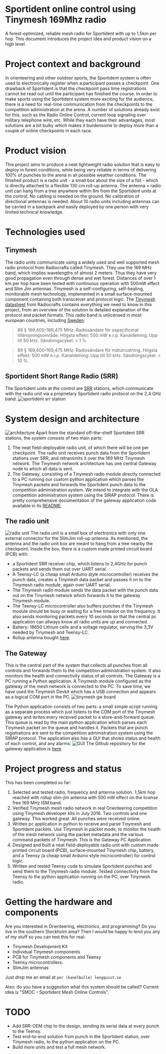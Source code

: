 # Sportident online control using Tinymesh 169Mhz radio
A forest-optimized, reliable mesh radio for Sportident with up to 1,5km per hop.
This document introduces the project idea and product vision on a high level.
# Project context and background
In orienteering and other outdoor sports, the Sportident system is often used to electronically register when a participant passes a checkpoint. One drawback of Sportident is that the checkpoint pass time registrations cannot be read out until the participant has finished the course. In order to make sports using the Sportident system more exciting for the audience, there is a need for real-time communication from the checkpoints to the competition administration at the arena. A number of solutions already exist for this, such as the Radio Online Control, current loop signaling over military telephone wire, etc. While they each have their advantages, most solutions are a bit bulky which makes it burdensome to deploy more than a couple of online checkpoints in each race.
# Product vision
This project aims to produce a neat lightweight radio solution that is easy to deploy in forest conditions, while being very reliable in terms of delivering 100% of punches to the arena in all possible weather conditions. The finished product is a radio unit - a small box about the size of a fist - which is directly attached to a flexible 130 cm roll-up antenna. The antenna + radio unit can hang from a tree anywhere within 8m from the Sportident units at the control. No cabling is needed on the ground. No calibration of directional antennas is needed.
About 10 radio units including antennas can be carried in a backpack and easily deployed by one person with very limited technical knowledge. 
# Technologies used
## Tinymesh
The radio units communicate using a widely used and well supported mesh radio protocol from Radiocrafts called Tinymesh. They use the 169 MHz band, which implies wavelengths of almost 2 meters. Thus they have very good propagation even through dense and wet forest. Distances of over 1 km per hop have been tested with continuous operation with 500mW effect and Slim Jim antennas. Tinymesh is a self-configuring, self-healing, monitorable mesh technology, implemented in a small surface-mounted component containing both transceiver and protocol logic.
The [Tinymesh datasheet](docs/RCxxxxHP-TM_Data_Sheet.pdf) from Radiocrafts contains everything we need to know in this project, from an overview of the solution to detailed explanation of the protocol and packet formats. 
This radio band is unlicensed in most european countries, including [Sweden](https://www.pts.se/sv/Bransch/Radio/Radiotillstand/Undantag-fran-tillstandsplikt/):
>88 § 169,400–169,475 MHz: Radiosändare för ospecificerat tillämpningsområde. Högsta effekt: 500 mW e.r.p. Kanaldelning: Upp till 50 kHz. Sändningscykel: < 1 %

>89 § 169,400–169,475 MHz: Radiosändare för mätutrustning. Högsta effekt: 500 mW e.r.p. Kanaldelning: Upp till 50 kHz. Sändningscykel: < 10 %.

## Sportident Short Range Radio (SRR)
The Sportident units at the control are [SRR](https://www.sportident.com/images/PDF/1_si_base_products/8_si-radio/SRR-Kit/SPORTident_SRR_en.pdf) stations, which communicate with the radio unit via a proprietary Sportident radio protocol on the 2,4 GHz band. 
![sportident srr station](./docs/SportidentSrr.JPG)

# System design and architecture
![architecture](./docs/architecture.png)
Apart from the standard off-the-shelf Sportident SRR stations, the system consists of two main parts:
1. The neat field-deployable radio unit, of which there will be one per checkpoint. The radio unit receives punch data from the Sportident stations over SRR, and retransmits it over the 169 MHz Tinymesh network. The Tinymesh network architecture has one central Gateway node to which all data is sent.
2. The Gateway, consisting of a Tinymesh radio module directly connected to a PC running our custom python application which parses the Tinymesh packets and forwards the Sportident punch data to the competition administration system. We intend to integrate with the OLA competition administration system using the SIRAP protocol.
There is pretty comprehensive documentation of the gateway application code available in its [README](https://github.com/plengqui/GatewayApplication/blob/master/README.md).


## The radio unit
![radio unit](./docs/RadioUnit2.JPG)
The radio unit is a small box of electronics with only one external connector for the SlimJim roll-up antenna. As mentioned, the antenna and the radio unit box are meant to hang from a tree nearby the checkpoint. Inside the box, there is a custom made printed
circuit board (PCB) with:
- a Sportident SRR receiver chip, which listens to 2,4GHz for punch packets and sends them out over UART serial. 
- A Teensy-LC (a cheap small Arduino style microcontroller) receives the punch data, creates a Tinymesh data packet and passes it on to the Tinymesh radio module, again over UART serial. 
- The Tinymesh radio module sends the data packet with the punch data out on the Tinymesh network which forwards it to the gateway Tinymesh module. 
- The Teensy-LC microcontroller also buffers punches if the Tinymesh module should be busy or waiting for a free timeslot on the frequency. It also sends monitoring packets every 10 seconds so that the central pc application can allways know all radio units are up and connected.
- Battery: 18650 Lithium cells and a voltage regulator, serving the 3,3V needed by Tinymesh and Teensy-LC.
- Rollup antenna bought [here](http://www.2wayelectronix.com/).

## The Gateway
This is the central part of the system that collects all punches from all controls and forwards them to the competition administration system. It also monitors the health and connectivity status of all controls. 
The Gateway is a PC running a Python application. A Tinymesh module configured as the gateway of the mesh network is connected to the PC. To save time, we have used the Tinymesh Devkit which has a USB connection and appears as a logical COM port in the PC. 
![tinymesh gw board](./docs/TinymeshGw.JPG)

The Python application consists of two parts: a small simple script running as a separate process which just listens to the COM port of the Tinymesh gateway and writes every received packet to a store-and-forward queue. This queue is read by the main python application which parses each Tinymesh packet on the queue and handles it. Packets that are punch registrations are sent to the competition administration system using the SIRAP protocol. The application also has a GUI that shows status and health of each control, and any alarms:
![GUI](./docs/2017-10-21.png)
The Github repository for the gateway application is [here](https://github.com/plengqui/GatewayApplication/).

# Project progress and status

This has been completed so far:
1.	Selected and tested radio, frequency and antenna solution. 1,5km hop reached with rollup slim-jim antenna with 500 mW effect on the license free 169 MHz ISM band. 
2.	Verified Tinymesh mesh radio network in real Orienteering competition using Tinymesh developer kits in July 2016. Two controls and one gateway.  This worked great. All punches were received online. 
3.	Written pc application in python to receive and parse Tinymesh and Sportident packets. Use Tinymesh in packet mode, to monitor the health of the mesh network using the packet metadata and the various command packets of Tinymesh. This is the Gateway PC Application. 
4.	Designed and built a neat field-deployable radio unit with custom made printed circuit board (PCB), surface-mounted Tinymesh chip, battery, and a Teensy (a cheap small Arduino style microcontroller) for control logic.
5.	Written and tested Teensy code to simulate Sportident punches and send them to the Tinymesh radio module. Tested connectivity from the Teensy to the python application running on the PC, over Tinymesh radio.

# Getting the hardware and components
Are you interested in Orienteering, electronics, and programming? Do you live in the southern Stockholm area? Then I would be happy to lend you any of my stuff so you can test this for real:
- Tinymesh Development Kit
- Individual Tinymesh components
- PCB for Tinymesh components and Teensy
- Teensy microcontrollers.
- SlimJim antennas

Just drop me an email at ```per (kanelbulle) lengquist.se```

Also: do you have a suggestion what this system should be called? Current idea is "SMOC - Sportident Mesh Online Controls".

# TODO
-	Add SRR-OEM chip to the design, sending its serial data at every punch to the Teensy.
-	Test end-to-end solution from punch in the Sportident station, over Tinymesh radio, to the python application on the PC.
-	Build more units and test a full mesh network. 

